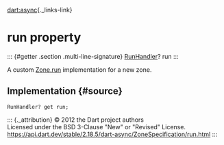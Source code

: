 [dart:async](../../dart-async/dart-async-library){._links-link}

run property
============

::: {#getter .section .multi-line-signature}
[RunHandler](../runhandler)? run
:::

A custom [Zone.run](../zone/run) implementation for a new zone.

Implementation {#source}
--------------

``` {.language-dart data-language="dart"}
RunHandler? get run;
```

::: {._attribution}
© 2012 the Dart project authors\
Licensed under the BSD 3-Clause \"New\" or \"Revised\" License.\
<https://api.dart.dev/stable/2.18.5/dart-async/ZoneSpecification/run.html>
:::
